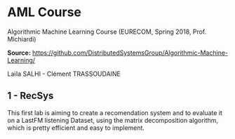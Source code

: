 # AML Course
Algorithmic Machine Learning Course (EURECOM, Spring 2018, Prof. Michiardi)

**Source:** https://github.com/DistributedSystemsGroup/Algorithmic-Machine-Learning/

Laïla SALHI - Clément TRASSOUDAINE

## 1 - RecSys

This first lab is aiming to create a recomendation system and to evaluate it on a LastFM listening Dataset, using the matrix decomposition algorithm, which is pretty efficient and easy to implement. 


